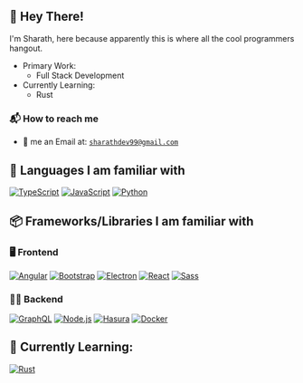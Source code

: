 ## 👋 Hey There!

I'm Sharath, here because apparently this is where all the cool programmers hangout.

- Primary Work:
  - Full Stack Development
- Currently Learning:
  - Rust

### 📬 How to reach me

- 🔫 me an Email at: [`sharathdev99@gmail.com`](sharathdev99@gmail.com)

## 📜 Languages I am familiar with

[![TypeScript]](https://www.typescriptlang.org "TypeScript")
[![JavaScript]](https://en.wikipedia.org/wiki/JavaScript "JavaScript")
[![Python]](https://www.python.org "Python")

## 📦 Frameworks/Libraries I am familiar with

### 🖥️ Frontend

[![Angular]](https://angular.io "Angular")
[![Bootstrap]](https://getbootstrap.com "Bootstrap")
[![Electron]](https://www.electronjs.org "Electron")
[![React]](https://reactjs.org "React")
[![Sass]](https://sass-lang.com "Sass")

### 🧑‍💻 Backend

[![GraphQL]](https://graphql.org "GraphQL")
[![Node.js]](https://nodejs.org "Node.js")
[![Hasura]](https://hasura.io "Hasura")
[![Docker]](https://www.docker.com "Docker")

## 📖 Currently Learning:

[![Rust]](https://rust-lang.org "Rust")

<!--## 🤓 Statistics because who doesn't like numbers

[![sharath-dev's GitHub Stats](https://github-readme-stats-i7xalxkrf-sharath-dev.vercel.app/api?username=sharath-dev&show_icons=true&theme=github_dark&count_private=true)](https://github.com/sharath-dev?tab=overview)

[![Top Langs](https://github-readme-stats-i7xalxkrf-sharath-dev.vercel.app/api/top-langs/?username=sharath-dev&exclude_repo=IPL-DB,github-readme-stats&layout=compact&theme=github_dark&langs_count=10&count_private=true)](https://github.com/sharath-dev/?tab=overview)-->

<!--Markdown Images and URLs-->

[angular]: https://img.shields.io/badge/Angular-DD0031?style=for-the-badge&labelColor=ffffff&logoColor=DD0031&logo=angular
[bootstrap]: https://img.shields.io/badge/Bootstrap-7952B3?style=for-the-badge&labelColor=7952B3&logoColor=ffffff&logo=bootstrap
[docker]: https://img.shields.io/badge/Docker-2496ED?style=for-the-badge&labelColor=369cee&logoColor=ffffff&logo=docker
[electron]: https://img.shields.io/badge/Electron-2e3241?style=for-the-badge&labelColor=2e3241&logoColor=a0e9f8&logo=electron
[graphql]: https://img.shields.io/badge/GraphQL-E434AA?style=for-the-badge&labelColor=ffffff&logoColor=E434AA&logo=graphql
[hasura]: https://img.shields.io/badge/Hasura-1EB4D4?style=for-the-badge&labelColor=1b2738&logoColor=1EB4D4&logo=hasura
[javascript]: https://img.shields.io/badge/JavaScript-F7DF1E?style=for-the-badge&labelColor=ffffff&logoColor=F7DF1E&logo=javascript
[node.js]: https://img.shields.io/badge/Node.js-339933?style=for-the-badge&labelColor=1e2122&logoColor=339933&logo=node-dot-js
[python]: https://img.shields.io/badge/Python-3776AB?style=for-the-badge&labelColor=FFD43B&logoColor=3776AB&logo=python
[react]: https://img.shields.io/badge/React-61DAFB?style=for-the-badge&labelColor=20232A&logoColor=61DAFB&logo=react
[rust]: https://img.shields.io/badge/Rust-ffffff?style=for-the-badge&labelColor=ffffff&logoColor=000000&logo=rust
[typescript]: https://img.shields.io/badge/TypeScript-3178C6?style=for-the-badge&labelColor=ffffff&logoColor=3178C6&logo=typescript
[sass]: https://img.shields.io/badge/Sass-CC6699?style=for-the-badge&labelColor=be3f80&logoColor=ffffff&logo=sass
